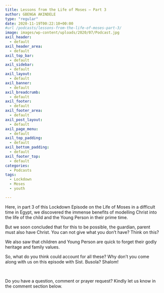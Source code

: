 ```yaml
---
title: Lessons from the Life of Moses – Part 3
author: GBENGA AKINDELE
type: "regular"
date: 2020-11-19T00:22:10+00:00
#url /podcasts/lessons-from-the-life-of-moses-part-3/
image: images/wp-content/uploads/2020/07/Podcast.jpg
axil_header:
  - default
axil_header_area:
  - default
axil_top_bar:
  - default
axil_sidebar:
  - default
axil_layout:
  - default
axil_banner:
  - default
axil_breadcrumb:
  - default
axil_footer:
  - default
axil_footer_area:
  - default
axil_post_layout:
  - default
axil_page_menu:
  - default
axil_top_padding:
  - default
axil_bottom_padding:
  - default
axil_footer_top:
  - default
categories:
  - Podcasts
tags:
  - Lockdown
  - Moses 
  - youth

---
```

Here, in part 3 of this Lockdown Episode on the Life of Moses in a difficult time in Egypt, we discovered the immense benefits of modelling Christ into the life of the child and the Young Person in their prime time.

But we soon concluded that for this to be possible, the guardian, parent must also have Christ. You can not give what you don&#8217;t have? Think on this?

We also saw that children and Young Person are quick to forget their godly heritage and family values.

So, what do you think could account for all these? Why don&#8217;t you come along with us on this episode with Sist. Busola? Shalom!



&nbsp;

Do you have a question, comment or prayer request? Kindly let us know in the comment section below.